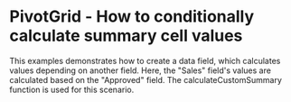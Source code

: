 # PivotGrid - How to conditionally calculate summary cell values

This examples demonstrates how to create a data field, which calculates values depending on another field. Here, the "Sales" field's values are calculated based on the "Approved" field. The calculateCustomSummary function is used for this scenario.
